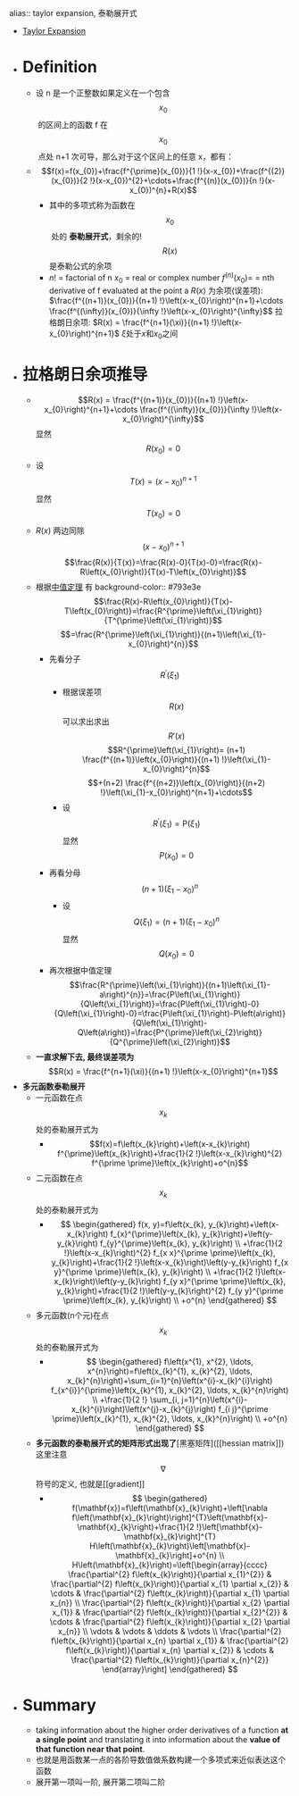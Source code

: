 alias:: taylor expansion, 泰勒展开式

- [Taylor Expansion](https://www.youtube.com/watch?v=3d6DsjIBzJ4)
- # Definition
	- 设 n 是一个正整数如果定义在一个包含 $$x_{0}$$ 的区间上的函数 f 在 $$x_{0}$$ 点处 n+1 次可导，那么对于这个区间上的任意 x，都有：
	- $$f(x)=f(x_{0})+\frac{f^{\prime}(x_{0})}{1 !}(x-x_{0})+\frac{f^{(2)}(x_{0})}{2 !}(x-x_{0})^{2}+\cdots+\frac{f^{(n)}(x_{0})}{n !}(x-x_{0})^{n}+R(x)$$
		- 其中的多项式称为函数在 $$x_{0}$$ 处的 **泰勒展开式**，剩余的!$$R(x)$$是泰勒公式的余项
		- $n!$ = factorial of n
		  $x_{0}$ = real or complex number
		  $f^{(n)}(x_{0})=$ = nth derivative of f evaluated at the point a
		  $R(x)$ 为余项(误差项): 
		  $\frac{f^{(n+1)}(x_{0})}{(n+1) !}\left(x-x_{0}\right)^{n+1}+\cdots \frac{f^{(\infty)}(x_{0})}{\infty !}\left(x-x_{0}\right)^{\infty}$$
		  拉格朗日余项: $R(x) = \frac{f^{n+1}(\xi)}{(n+1) !}\left(x-x_{0}\right)^{n+1}$
		  $\xi$处于$x$和$x_{0}$之间
- # 拉格朗日余项推导
	- $$R(x) = \frac{f^{(n+1)}(x_{0})}{(n+1) !}\left(x-x_{0}\right)^{n+1}+\cdots \frac{f^{(\infty)}(x_{0})}{\infty !}\left(x-x_{0}\right)^{\infty}$$ 
	  显然 $$R(x_{0}) = 0$$
	- 设 $$T(x)=\left(x-x_{0}\right)^{n+1}$$
	  显然 $$T(x_{0}) = 0$$
	- $R(x)$ 两边同除$$\left(x-x_{0}\right)^{n+1}$$
	  $$\frac{R(x)}{T(x)}=\frac{R(x)-0}{T(x)-0}=\frac{R(x)-R\left(x_{0}\right)}{T(x)-T\left(x_{0}\right)}$$
	- 根据[中值定理](((4c6027e5-a529-4feb-b8f5-f3c40ab8eb8e))) 有
	  background-color:: #793e3e
	  $$\frac{R(x)-R\left(x_{0}\right)}{T(x)-T\left(x_{0}\right)}=\frac{R^{\prime}\left(\xi_{1}\right)}{T^{\prime}\left(\xi_{1}\right)}$$
	  $$=\frac{R^{\prime}\left(\xi_{1}\right)}{(n+1)\left(\xi_{1}-x_{0}\right)^{n}}$$
		- 先看分子$$R^{\prime}\left(\xi_{1}\right)$$
			- 根据误差项$$R(x)$$可以求出求出$$R'(x)$$
			  $$R^{\prime}\left(\xi_{1}\right)=
			  (n+1) \frac{f^{(n+1)}\left(x_{0}\right)}{(n+1) !}\left(\xi_{1}-x_{0}\right)^{n}$$
			  $$+(n+2) \frac{f^{(n+2)}\left(x_{0}\right)}{(n+2) !}\left(\xi_{1}-x_{0}\right)^{n+1}+\cdots$$
			- 设 $$R^{\prime}\left(\xi_{1}\right)=\mathrm{P}\left(\xi_{1}\right)$$
			  显然 $$P(x_{0})=0$$
		- 再看分母 $${(n+1)\left(\xi_{1}-x_{0}\right)^{n}}$$
			- 设 $$Q\left(\xi_{1}\right)=(n+1)\left(\xi_{1}-x_{0}\right)^{n}$$
			  显然$$Q(x_{0})=0$$
		- 再次根据中值定理
		  $$\frac{R^{\prime}\left(\xi_{1}\right)}{(n+1)\left(\xi_{1}-a\right)^{n}}=\frac{P\left(\xi_{1}\right)}{Q\left(\xi_{1}\right)}=\frac{P\left(\xi_{1}\right)-0}{Q\left(\xi_{1}\right)-0}=\frac{P\left(\xi_{1}\right)-P\left(a\right)}{Q\left(\xi_{1}\right)-Q\left(a\right)}=\frac{P^{\prime}\left(\xi_{2}\right)}{Q^{\prime}\left(\xi_{2}\right)}$$
	- **一直求解下去, 最终误差项为**
	  $$R(x) = \frac{f^{n+1}(\xi)}{(n+1) !}\left(x-x_{0}\right)^{n+1}$$
- **多元函数泰勒展开**
	- 一元函数在点 $$x_k$$ 处的泰勒展开式为
		- $$f(x)=f\left(x_{k}\right)+\left(x-x_{k}\right) f^{\prime}\left(x_{k}\right)+\frac{1}{2 !}\left(x-x_{k}\right)^{2} f^{\prime \prime}\left(x_{k}\right)+o^{n}$$
	- 二元函数在点 $$x_{k}$$ 处的泰勒展开式为
		- $$
		  \begin{gathered}
		  f(x, y)=f\left(x_{k}, y_{k}\right)+\left(x-x_{k}\right) f_{x}^{\prime}\left(x_{k}, y_{k}\right)+\left(y-y_{k}\right) f_{y}^{\prime}\left(x_{k}, y_{k}\right) \\
		  +\frac{1}{2 !}\left(x-x_{k}\right)^{2} f_{x x}^{\prime \prime}\left(x_{k}, y_{k}\right)+\frac{1}{2 !}\left(x-x_{k}\right)\left(y-y_{k}\right) f_{x y}^{\prime \prime}\left(x_{k}, y_{k}\right) \\
		  +\frac{1}{2 !}\left(x-x_{k}\right)\left(y-y_{k}\right) f_{y x}^{\prime \prime}\left(x_{k}, y_{k}\right)+\frac{1}{2 !}\left(y-y_{k}\right)^{2} f_{y y}^{\prime \prime}\left(x_{k}, y_{k}\right) \\
		  +o^{n}
		  \end{gathered}
		  $$
	- 多元函数(n个元)在点 $$x_k$$ 处的泰勒展开式为
		- $$
		  \begin{gathered}
		  f\left(x^{1}, x^{2}, \ldots, x^{n}\right)=f\left(x_{k}^{1}, x_{k}^{2}, \ldots, x_{k}^{n}\right)+\sum_{i=1}^{n}\left(x^{i}-x_{k}^{i}\right) f_{x^{i}}^{\prime}\left(x_{k}^{1}, x_{k}^{2}, \ldots, x_{k}^{n}\right) \\
		  +\frac{1}{2 !} \sum_{i, j=1}^{n}\left(x^{i}-x_{k}^{i}\right)\left(x^{j}-x_{k}^{j}\right) f_{i j}^{\prime \prime}\left(x_{k}^{1}, x_{k}^{2}, \ldots, x_{k}^{n}\right) \\
		  +o^{n}
		  \end{gathered}
		  $$
	- **多元函数的泰勒展开式的矩阵形式出现了**[黑塞矩阵]([[hessian matrix]]) 
	  这里注意 $$\nabla$$ 符号的定义, 也就是[[gradient]]
		- $$
		  \begin{gathered}
		  f(\mathbf{x})=f\left(\mathbf{x}_{k}\right)+\left[\nabla f\left(\mathbf{x}_{k}\right)\right]^{T}\left(\mathbf{x}-\mathbf{x}_{k}\right)+\frac{1}{2 !}\left[\mathbf{x}-\mathbf{x}_{k}\right]^{T} H\left(\mathbf{x}_{k}\right)\left[\mathbf{x}-\mathbf{x}_{k}\right]+o^{n} \\
		  H\left(\mathbf{x}_{k}\right)=\left[\begin{array}{cccc}
		  \frac{\partial^{2} f\left(x_{k}\right)}{\partial x_{1}^{2}} & \frac{\partial^{2} f\left(x_{k}\right)}{\partial x_{1} \partial x_{2}} & \cdots & \frac{\partial^{2} f\left(x_{k}\right)}{\partial x_{1} \partial x_{n}} \\
		  \frac{\partial^{2} f\left(x_{k}\right)}{\partial x_{2} \partial x_{1}} & \frac{\partial^{2} f\left(x_{k}\right)}{\partial x_{2}^{2}} & \cdots & \frac{\partial^{2} f\left(x_{k}\right)}{\partial x_{2} \partial x_{n}} \\
		  \vdots & \vdots & \ddots & \vdots \\
		  \frac{\partial^{2} f\left(x_{k}\right)}{\partial x_{n} \partial x_{1}} & \frac{\partial^{2} f\left(x_{k}\right)}{\partial x_{n} \partial x_{2}} & \cdots & \frac{\partial^{2} f\left(x_{k}\right)}{\partial x_{n}^{2}}
		  \end{array}\right]
		  \end{gathered}
		  $$
- # Summary
	- taking information about the higher order derivatives of a function **at a single point** and translating it into information about the **value of that function near that point**.
	- 也就是用函数某一点的各阶导数值做系数构建一个多项式来近似表达这个函数
	- 展开第一项叫一阶, 展开第二项叫二阶